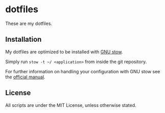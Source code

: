 dotfiles
========
These are my dotfiles.

Installation
------------
My dotfiles are optimized to be installed with
[GNU stow](http://www.gnu.org/software/stow/).

Simply run `stow -t ~/ <application>` from inside the git repository.

For further information on handling your configuration with GNU stow see the
[official manual](https://www.gnu.org/software/stow/manual/).

License
-------
All scripts are under the MIT License, unless otherwise stated.
